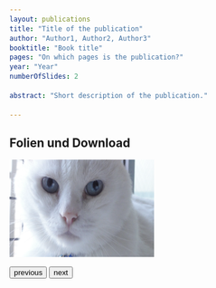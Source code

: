 ```yaml
---
layout: publications
title: "Title of the publication"
author: "Author1, Author2, Author3"
booktitle: "Book title"
pages: "On which pages is the publication?"
year: "Year"
numberOfSlides: 2

abstract: "Short description of the publication."

---
```

## Folien und Download

<body>
<script>
var nummer = 1;
function folien() {
    
    if (nummer =! {{ numberOfSlides }}) {
        nummer = nummer + 1;
    } 
    else {
        nummer = 1;
    }
    
    document.getElementById('myImage').src = "/pic"+nummer+".jpg";
}
</script>
<img id="myImage" src="/pic1.jpg" width="256" height="172">

<p>
<button type="button" onclick="folien()">previous</button>
<button type="button" onclick="folien()">next</button>
</p>

</body>
